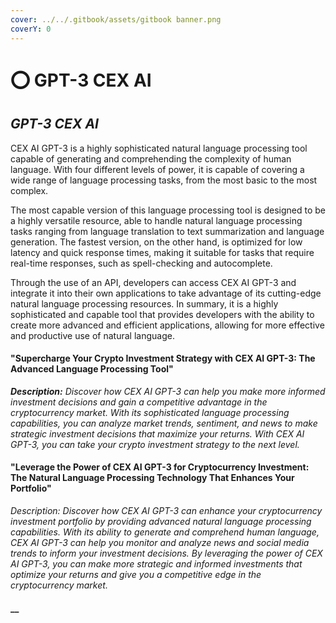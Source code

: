 ```yaml
---
cover: ../../.gitbook/assets/gitbook banner.png
coverY: 0
---
```


# ⭕ GPT-3 CEX AI

## _GPT-3  CEX AI_

CEX AI GPT-3 is a highly sophisticated natural language processing tool capable of generating and comprehending the complexity of human language. With four different levels of power, it is capable of covering a wide range of language processing tasks, from the most basic to the most complex.

The most capable version of this language processing tool is designed to be a highly versatile resource, able to handle natural language processing tasks ranging from language translation to text summarization and language generation. The fastest version, on the other hand, is optimized for low latency and quick response times, making it suitable for tasks that require real-time responses, such as spell-checking and autocomplete.

Through the use of an API, developers can access CEX AI GPT-3 and integrate it into their own applications to take advantage of its cutting-edge natural language processing resources. In summary, it is a highly sophisticated and capable tool that provides developers with the ability to create more advanced and efficient applications, allowing for more effective and productive use of natural language.

#### "Supercharge Your Crypto Investment Strategy with CEX AI GPT-3: The Advanced Language Processing Tool"

_**Description:** Discover how CEX AI GPT-3 can help you make more informed investment decisions and gain a competitive advantage in the cryptocurrency market. With its sophisticated language processing capabilities, you can analyze market trends, sentiment, and news to make strategic investment decisions that maximize your returns. With CEX AI GPT-3, you can take your crypto investment strategy to the next level._

#### "Leverage the Power of CEX AI GPT-3 for Cryptocurrency Investment: The Natural Language Processing Technology That Enhances Your Portfolio"

_Description: Discover how CEX AI GPT-3 can enhance your cryptocurrency investment portfolio by providing advanced natural language processing capabilities. With its ability to generate and comprehend human language, CEX AI GPT-3 can help you monitor and analyze news and social media trends to inform your investment decisions. By leveraging the power of CEX AI GPT-3, you can make more strategic and informed investments that optimize your returns and give you a competitive edge in the cryptocurrency market._



#### __
